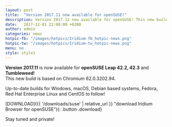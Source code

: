 ```yaml
---
layout: post
title:  "Version 2017.11 now available for openSUSE!"
description: Version 2017.11 now available for openSUSE! This new build is based on Chromium 62.0.3202.94.
date:   2017-12-01 22:00:00 +0200
author:	admin
categories: news
hotpic-fb: "/images/hotpics/Iridium-fb_hotpic-news.png"
hotpic-tw: "/images/hotpics/Iridium-tw_hotpic-news.png"
menu: no
style: style1
---
```


**Version 2017.11** is now available for **openSUSE Leap 42.2, 42.3** and **Tumbleweed**!    
This new build is based on Chromium 62.0.3202.94.     
     
Up-to-date builds for Windows, macOS, Debian based systems, Fedora, Red Hat Enterprise Linux and CentOS to follow!
<!--break-->       

[DOWNLOAD]({{ '/downloads/suse' | relative_url }} "download Iridium Browser for openSUSE"){: .button .download}     
      
Stay tuned and private!   
